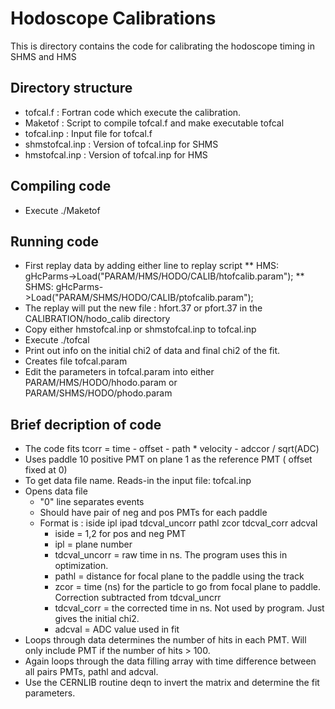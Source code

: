 Hodoscope Calibrations
============================================
This is directory contains the code for calibrating the hodoscope timing
in SHMS and HMS

Directory structure
----------------------
* tofcal.f  : Fortran code which execute the calibration.
* Maketof   : Script to compile tofcal.f and make executable tofcal
* tofcal.inp : Input file for tofcal.f
* shmstofcal.inp : Version of tofcal.inp for SHMS
* hmstofcal.inp : Version of tofcal.inp for HMS



Compiling code
--------------
* Execute ./Maketof

Running code
-----------
* First replay data by adding  either line to replay script
** HMS:   gHcParms->Load("PARAM/HMS/HODO/CALIB/htofcalib.param");
** SHMS:   gHcParms->Load("PARAM/SHMS/HODO/CALIB/ptofcalib.param");
* The replay will put the new file : hfort.37 or pfort.37 in the CALIBRATION/hodo_calib directory
* Copy either hmstofcal.inp or shmstofcal.inp to tofcal.inp
* Execute ./tofcal
* Print out info on the initial chi2 of  data and final chi2 of the fit.
* Creates file tofcal.param
* Edit the parameters in tofcal.param into either PARAM/HMS/HODO/hhodo.param or  PARAM/SHMS/HODO/phodo.param

Brief decription of code
------------------------
* The code fits tcorr = time - offset - path * velocity - adccor / sqrt(ADC)
* Uses paddle 10 positive PMT on plane 1 as the reference PMT ( offset fixed at 0)
* To get data file name. Reads-in the input file: tofcal.inp 
* Opens data file
    * "0" line separates events
    * Should have pair of neg and pos PMTs for each paddle
    * Format is : iside  ipl ipad tdcval_uncorr pathl zcor tdcval_corr adcval
        * iside = 1,2 for pos and neg PMT
        * ipl = plane number
        * tdcval_uncorr = raw time in ns. The program uses this in optimization.
        * pathl = distance for focal plane to the paddle using the track
        * zcor = time (ns) for the particle to go from focal plane to paddle. Correction subtracted from tdcval_uncrr
        * tdcval_corr = the corrected time in ns. Not used by program. Just gives the initial chi2.
        * adcval = ADC value used in fit
* Loops through data determines the number of hits in each PMT. Will only include PMT if the number of hits > 100.
* Again loops through the data filling array with time difference between all pairs PMTs, pathl and adcval.
* Use the CERNLIB routine deqn to invert the matrix and determine the fit parameters.
